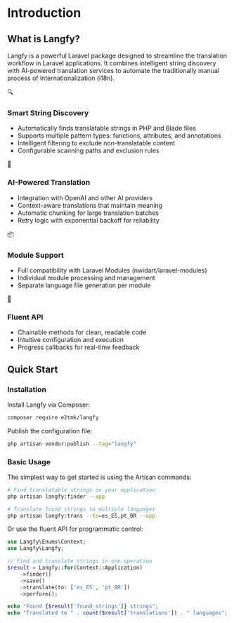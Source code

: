 # Introduction

## What is Langfy?

Langfy is a powerful Laravel package designed to streamline the translation workflow in Laravel applications. It combines intelligent string discovery with AI-powered translation services to automate the traditionally manual process of internationalization (i18n).

<div class="features-grid">
  <div class="feature-card">
    <div class="feature-icon">🔍</div>
    <h3>Smart String Discovery</h3>
    <ul>
      <li>Automatically finds translatable strings in PHP and Blade files</li>
      <li>Supports multiple pattern types: functions, attributes, and annotations</li>
      <li>Intelligent filtering to exclude non-translatable content</li>
      <li>Configurable scanning paths and exclusion rules</li>
    </ul>
  </div>

  <div class="feature-card">
    <div class="feature-icon">🤖</div>
    <h3>AI-Powered Translation</h3>
    <ul>
      <li>Integration with OpenAI and other AI providers</li>
      <li>Context-aware translations that maintain meaning</li>
      <li>Automatic chunking for large translation batches</li>
      <li>Retry logic with exponential backoff for reliability</li>
    </ul>
  </div>

  <div class="feature-card">
    <div class="feature-icon">📦</div>
    <h3>Module Support</h3>
    <ul>
      <li>Full compatibility with Laravel Modules (nwidart/laravel-modules)</li>
      <li>Individual module processing and management</li>
      <li>Separate language file generation per module</li>
    </ul>
  </div>

  <div class="feature-card">
    <div class="feature-icon">🔗</div>
    <h3>Fluent API</h3>
    <ul>
      <li>Chainable methods for clean, readable code</li>
      <li>Intuitive configuration and execution</li>
      <li>Progress callbacks for real-time feedback</li>
    </ul>
  </div>
</div>

## Quick Start

### Installation

Install Langfy via Composer:

```bash
composer require e2tmk/langfy
```

Publish the configuration file:

```bash
php artisan vendor:publish --tag="langfy"
```

### Basic Usage

The simplest way to get started is using the Artisan commands:

```bash
# Find translatable strings in your application
php artisan langfy:finder --app

# Translate found strings to multiple languages
php artisan langfy:trans --to=es_ES,pt_BR --app
```

Or use the fluent API for programmatic control:

```php
use Langfy\Enums\Context;
use Langfy\Langfy;

// Find and translate strings in one operation
$result = Langfy::for(Context::Application)
    ->finder()
    ->save()
    ->translate(to: ['es_ES', 'pt_BR'])
    ->perform();

echo "Found {$result['found_strings']} strings";
echo "Translated to " . count($result['translations']) . " languages";
```
